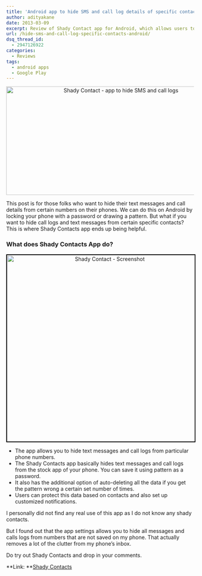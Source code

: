 ```yaml
---
title: 'Android app to hide SMS and call log details of specific contacts [Shady Contact]'
author: adityakane
date: 2013-03-09
excerpt: Review of Shady Contact app for Android, which allows users to hide SMS and call logs from certain phone numbers/contacts on their smart-phones...
url: /hide-sms-and-call-log-specific-contacts-android/
dsq_thread_id:
  - 2947126922
categories:
  - Reviews
tags:
  - android apps
  - Google Play
---
```

<p style="text-align: center;">
  <a href="http://cdn.devilsworkshop.org/files/2013/03/shady_contact.png"><img class="size-medium wp-image-72107 aligncenter" alt="Shady Contact - app to hide SMS and call logs" src="http://cdn.devilsworkshop.org/files/2013/03/shady_contact-600x291.png" width="600" height="291" /></a>
</p>

This post is for those folks who want to hide their text messages and call details from certain numbers on their phones. We can do this on Android by locking your phone with a password or drawing a pattern. But what if you want to hide call logs and text messages from certain specific contacts? This is where Shady Contacts app ends up being helpful.

### What does Shady Contacts App do?

<p style="text-align: center;">
  <a href="http://cdn.devilsworkshop.org/files/2013/03/2013-03-09_21-37-54.png"><img class="size-full wp-image-72108 aligncenter" style="border: 2px solid black;" alt="Shady Contact - Screenshot" src="http://cdn.devilsworkshop.org/files/2013/03/2013-03-09_21-37-54.png" width="536" height="500" /></a>
</p>

  * The app allows you to hide text messages and call logs from particular phone numbers.
  * The Shady Contacts app basically hides text messages and call logs from the stock app of your phone. You can save it using pattern as a password.
  * It also has the additional option of auto-deleting all the data if you get the pattern wrong a certain set number of times.
  * Users can protect this data based on contacts and also set up customized notifications.

I personally did not find any real use of this app as I do not know any shady contacts.

But I found out that the app settings allows you to hide all messages and calls logs from numbers that are not saved on my phone. That actually removes a lot of the clutter from my phone&#8217;s inbox.

Do try out Shady Contacts and drop in your comments.

**Link: **<a href="https://play.google.com/store/apps/details?id=droidmate.contact" onclick="_gaq.push(['_trackEvent', 'outbound-article', 'https://play.google.com/store/apps/details?id=droidmate.contact', 'Shady Contacts\n']);" >Shady Contacts<br /> </a>
